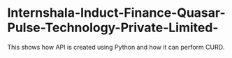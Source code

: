 # Internshala-Induct-Finance-Quasar-Pulse-Technology-Private-Limited-
This shows how API is created using Python and how it can perform CURD.
